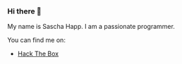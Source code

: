 ### Hi there 👋

My name is Sascha Happ. I am a passionate programmer.

You can find me on:
- [Hack The Box](https://app.hackthebox.com/profile/1864729)
